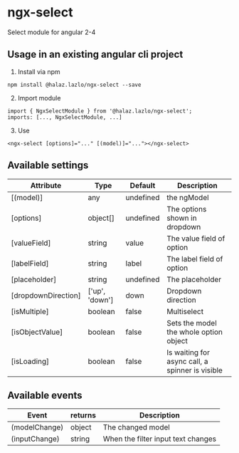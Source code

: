 # ngx-select

Select module for angular 2-4

## Usage in an existing angular cli project
1. Install via npm
```
npm install @halaz.lazlo/ngx-select --save
```

2. Import module
```
import { NgxSelectModule } from '@halaz.lazlo/ngx-select';
imports: [..., NgxSelectModule, ...]
```

3. Use
```
<ngx-select [options]="..." [(model)]="..."></ngx-select>
```

## Available settings
|Attribute|Type|Default|Description
|-|-|-|-|
[(model)]|any|undefined|the ngModel
[options]|object[]|undefined|The options shown in dropdown
[valueField]|string|value|The value field of option
[labelField]|string|label|The label field of option
[placeholder]|string|undefined|The placeholder
[dropdownDirection]|['up', 'down']|down|Dropdown direction
[isMultiple]|boolean|false|Multiselect
[isObjectValue]|boolean|false|Sets the model the whole option object
[isLoading]|boolean|false|Is waiting for async call, a spinner is visible

## Available events
|Event|returns|Description
|-|-|-
(modelChange)|object|The changed model
(inputChange)|string|When the filter input text changes
